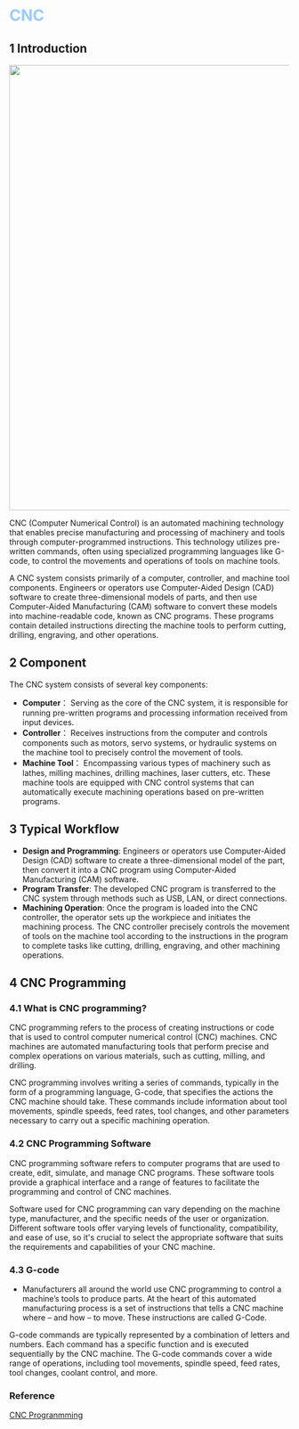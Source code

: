 # <font color="#99CCFF">CNC</font>

## 1 Introduction 

<div align="center">
  <img src="https://cdn.jsdelivr.net/gh/erkoww/YSD_img@main/img/cnc.png" width = "800"/>
</div>

CNC (Computer Numerical Control) is an automated machining technology that enables precise manufacturing and processing of machinery and tools through computer-programmed instructions. This technology utilizes pre-written commands, often using specialized programming languages like G-code, to control the movements and operations of tools on machine tools.

A CNC system consists primarily of a computer, controller, and machine tool components. Engineers or operators use Computer-Aided Design (CAD) software to create three-dimensional models of parts, and then use Computer-Aided Manufacturing (CAM) software to convert these models into machine-readable code, known as CNC programs. These programs contain detailed instructions directing the machine tools to perform cutting, drilling, engraving, and other operations.

## 2 Component

 The CNC system consists of several key components:

- **Computer**： Serving as the core of the CNC system, it is responsible for running pre-written programs and processing information received from input devices.
- **Controller**： Receives instructions from the computer and controls components such as motors, servo systems, or hydraulic systems on the machine tool to precisely control the movement of tools.
- **Machine Tool**： Encompassing various types of machinery such as lathes, milling machines, drilling machines, laser cutters, etc. These machine tools are equipped with CNC control systems that can automatically execute machining operations based on pre-written programs.

## 3 Typical Workflow

- **Design and Programming**: Engineers or operators use Computer-Aided Design (CAD) software to create a three-dimensional model of the part, then convert it into a CNC program using Computer-Aided Manufacturing (CAM) software.
- **Program Transfer**: The developed CNC program is transferred to the CNC system through methods such as USB, LAN, or direct connections.
- **Machining Operation**: Once the program is loaded into the CNC controller, the operator sets up the workpiece and initiates the machining process. The CNC controller precisely controls the movement of tools on the machine tool according to the instructions in the program to complete tasks like cutting, drilling, engraving, and other machining operations.

## 4 CNC Programming
### 4.1 What is CNC programming?
CNC programming refers to the process of creating instructions or code that is used to control computer numerical control (CNC) machines. CNC machines are automated manufacturing tools that perform precise and complex operations on various materials, such as cutting, milling, and drilling.

CNC programming involves writing a series of commands, typically in the form of a programming language, G-code, that specifies the actions the CNC machine should take. These commands include information about tool movements, spindle speeds, feed rates, tool changes, and other parameters necessary to carry out a specific machining operation.

### 4.2 CNC Programming Software
CNC programming software refers to computer programs that are used to create, edit, simulate, and manage CNC programs. These software tools provide a graphical interface and a range of features to facilitate the programming and control of CNC machines.

Software used for CNC programming can vary depending on the machine type, manufacturer, and the specific needs of the user or organization. Different software tools offer varying levels of functionality, compatibility, and ease of use, so it's crucial to select the appropriate software that suits the requirements and capabilities of your CNC machine.

### 4.3 G-code
- Manufacturers all around the world use CNC programming to control a machine’s tools to produce parts. At the heart of this automated manufacturing process is a set of instructions that tells a CNC machine where – and how – to move. These instructions are called G-Code.

G-code commands are typically represented by a combination of letters and numbers. Each command has a specific function and is executed sequentially by the CNC machine. The G-code commands cover a wide range of operations, including tool movements, spindle speed, feed rates, tool changes, coolant control, and more.


### Reference
[CNC Progranmming](https://www.autodesk.com/solutions/cnc-programming)